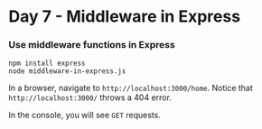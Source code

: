 <h1>Day 7 - Middleware in Express</h1>
<h3>Use middleware functions in Express</h3>

```console
npm install express
node middleware-in-express.js
```
In a browser, navigate to `http://localhost:3000/home`. Notice that `http://localhost:3000/` throws a 404 error.

In the console, you will see `GET` requests.